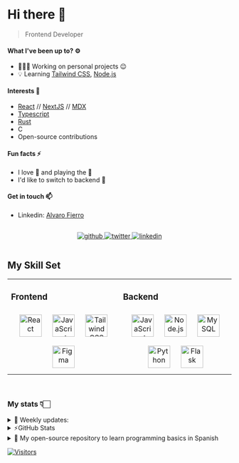 # Hi there 👋

> Frontend Developer

#### **What I've been up to?** ⚙️

- 👨🏻‍💻&nbsp;Working on personal projects 😉
- 💡&nbsp;Learning [Tailwind CSS][tailwind], [Node.js][node]

#### **Interests** 👾

- [React][react] // [NextJS][next] // [MDX][mdx]
- [Typescript][ts]
- [Rust][rust]
- C
- Open-source contributions

#### **Fun facts** ⚡

- I love 🎵 and playing the 🎸
- I'd like to switch to backend 👀

#### **Get in touch** 📫

- Linkedin: [Alvaro Fierro][linkedin]

<div align="center">
  <a href="https://github.com/AlvaroFierro" target="_blank">
  <img src=https://img.shields.io/badge/github-%2324292e.svg?&style=for-the-badge&logo=github&logoColor=white alt=github style="margin: 1rem 0;" />
  </a>
  <a href="https://twitter.com/alvarofierroo" target="_blank">
  <img src=https://img.shields.io/badge/twitter-%2300acee.svg?&style=for-the-badge&logo=twitter&logoColor=white alt=twitter style="margin:1rem 0;" />
  </a>
  <a href="https://linkedin.com/in/alvaro-fierro/" target="_blank">
  <img src=https://img.shields.io/badge/linkedin-%231E77B5.svg?&style=for-the-badge&logo=linkedin&logoColor=white alt=linkedin style="margin:1rem 0;" />
  </a>
</div>

## My Skill Set

<table align="center"><tr><td valign="top" width="50%">

### Frontend

<div align="center">  
<a href="https://reactjs.org/" target="_blank"><img style="margin: 10px" src="https://profilinator.rishav.dev/skills-assets/react-original-wordmark.svg" alt="React" height="50" /></a>  
<a href="https://www.javascript.com/" target="_blank"><img style="margin: 10px" src="https://profilinator.rishav.dev/skills-assets/javascript-original.svg" alt="JavaScript" height="50" /></a>  
<a href="https://www.tailwindcss.com/" target="_blank"><img style="margin: 10px" src="https://profilinator.rishav.dev/skills-assets/tailwindcss.svg" alt="Tailwind CSS" height="50" /></a>  
<a href="https://www.figma.com/" target="_blank"><img style="margin: 10px" src="https://profilinator.rishav.dev/skills-assets/figma-icon.svg" alt="Figma" height="50" /></a>  
</div>

</td><td valign="top" width="50%">

### Backend

<div align="center">  
<a href="https://www.javascript.com/" target="_blank"><img style="margin: 10px" src="https://profilinator.rishav.dev/skills-assets/javascript-original.svg" alt="JavaScript" height="50" /></a>  
<a href="https://nodejs.org/" target="_blank"><img style="margin: 10px" src="https://profilinator.rishav.dev/skills-assets/nodejs-original-wordmark.svg" alt="Node.js" height="50" /></a>  
<a href="https://www.mysql.com/" target="_blank"><img style="margin: 10px" src="https://profilinator.rishav.dev/skills-assets/mysql-original-wordmark.svg" alt="MySQL" height="50" /></a>  
<a href="https://www.python.org/" target="_blank"><img style="margin: 10px" src="https://profilinator.rishav.dev/skills-assets/python-original.svg" alt="Python" height="50" /></a>  
<a href="https://flask.palletsprojects.com/" target="_blank"><img style="margin: 10px" src="https://profilinator.rishav.dev/skills-assets/flask.png" alt="Flask" height="50" /></a>  
</div>

</td>
</table>

<br/>

### **My stats** 👇🏻

<details > 
  <summary>📅 Weekly updates:</summary>
  <!--START_SECTION:waka-->

```txt
From: 21 August 2023 - To: 28 August 2023

Python                       ####################-----   78.04 %
Markdown                     #####--------------------   21.95 %
PowerShell                   -------------------------   00.01 %
```

<!--END_SECTION:waka-->

</details>

<details>
  <summary>⚡GitHub Stats </summary>

[![Alvaro's GitHub stats](https://github-readme-stats.vercel.app/api?username=alvarofierro&show_icons=true&theme=codeSTACKr&layout="compact")](https://github.com/anuraghazra/github-readme-stats)

</details>

<details>
  <summary>👀 My open-source repository to learn programming basics in Spanish</summary>

[![Readme Card](https://github-readme-stats.vercel.app/api/pin/?username=AlvaroFierro&repo=Basic_JS&theme=codeSTACKr)](https://github.com/anuraghazra/github-readme-stats)

</details>

[![Visitors](https://api.visitorbadge.io/api/visitors?path=https%3A%2F%2Fgithub.com%2FAlvaroFierro&countColor=%23263759)](https://visitorbadge.io/status?path=https%3A%2F%2Fgithub.com%2FAlvaroFierro)

[react]: https://reactjs.org/
[next]: https://nextjs.org/
[mdx]: https://mdxjs.com/
[ts]: https://www.typescriptlang.org/
[rust]: https://www.rust-lang.org/
[tailwind]: https://tailwindcss.com/
[node]: https://nodejs.org/
[twitter]: https://twitter.com/alvarofierroo
[linkedin]: https://www.linkedin.com/in/alvaro-fierro/
[portfolio]: https://alvaro-fierro.pages.dev/

